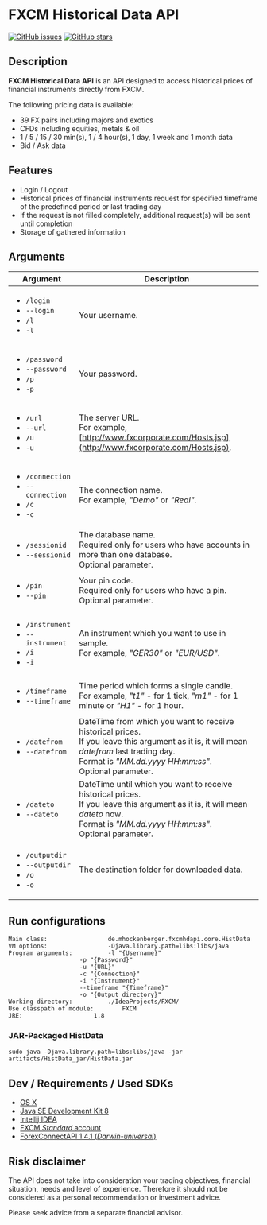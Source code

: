 # FXCM Historical Data API

[![GitHub issues](https://img.shields.io/github/issues/mhockenberger/fxcm-historical-data-api.svg)](https://github.com/mhockenberger/fxcm-historical-data-api/issues) [![GitHub stars](https://img.shields.io/github/stars/mhockenberger/fxcm-historical-data-api.svg)](https://github.com/mhockenberger/fxcm-historical-data-api/stargazers)

## Description

**FXCM Historical Data API** is an API designed to access historical prices of financial instruments directly from FXCM.

The following pricing data is available:

* 39 FX pairs including majors and exotics
* CFDs including equities, metals & oil
* 1 / 5 / 15 / 30 min(s), 1 / 4 hour(s), 1 day, 1 week and 1 month data
* Bid / Ask data

## Features

* Login / Logout
* Historical prices of financial instruments request for specified timeframe of the predefined period or last trading day
* If the request is not filled completely, additional request(s) will be sent until completion
* Storage of gathered information

## Arguments

| Argument | Description |
| -------- | ----------- |
| <ul><li>`/login`</li><li>`--login`</li><li>`/l`</li><li>`-l`</li></ul> | Your username. |
| <ul><li>`/password`</li><li>`--password`</li><li>`/p`</li><li>`-p`</li></ul> | Your password. |
| <ul><li>`/url`</li><li>`--url`</li><li>`/u`</li><li>`-u`</li></ul> | The server URL.<br/>For example, [http://www.fxcorporate.com/Hosts.jsp](http://www.fxcorporate.com/Hosts.jsp). |
| <ul><li>`/connection`</li><li>`--connection`</li><li>`/c`</li><li>`-c`</li></ul> | The connection name.<br/>For example, *"Demo"* or *"Real"*. |
| <ul><li>`/sessionid`</li><li>`--sessionid`</li></ul> | The database name.<br/>Required only for users who have accounts in more than one database.<br/>Optional parameter. |
| <ul><li>`/pin`</li><li>`--pin`</li></ul> | Your pin code.<br/>Required only for users who have a pin.<br/>Optional parameter. |
| <ul><li>`/instrument`</li><li>`--instrument`</li><li>`/i`</li><li>`-i`</li></ul> | An instrument which you want to use in sample.<br/>For example, *"GER30"* or *"EUR/USD"*. |
| <ul><li>`/timeframe`</li><li>`--timeframe`</li></ul> | Time period which forms a single candle.<br/>For example, *"t1"* - for 1 tick, *"m1"* - for 1 minute or *"H1"* - for 1 hour. |
| <ul><li>`/datefrom`</li><li>`--datefrom`</li></ul> | DateTime from which you want to receive historical prices.<br/>If you leave this argument as it is, it will mean *datefrom* last trading day.<br/>Format is *"MM.dd.yyyy HH:mm:ss"*.<br/>Optional parameter. |
| <ul><li>`/dateto`</li><li>`--dateto`</li></ul> | DateTime until which you want to receive historical prices.<br/>If you leave this argument as it is, it will mean *dateto* now.<br/>Format is *"MM.dd.yyyy HH:mm:ss"*.<br/>Optional parameter. |
| <ul><li>`/outputdir`</li><li>`--outputdir`</li><li>`/o`</li><li>`-o`</li></ul> | The destination folder for downloaded data. |

## Run configurations

```
Main class: 				de.mhockenberger.fxcmhdapi.core.HistData
VM options: 				-Djava.library.path=libs:libs/java
Program arguments:			-l "{Username}"
					-p "{Password}"
					-u "{URL}"
					-c "{Connection}" 
					-i "{Instrument}"
					--timeframe "{Timeframe}"
					-o "{Output directory}"
Working directory:			./IdeaProjects/FXCM/
Use classpath of module:		FXCM
JRE:					1.8
```

### JAR-Packaged HistData

```
sudo java -Djava.library.path=libs:libs/java -jar artifacts/HistData_jar/HistData.jar
```

## Dev / Requirements / Used SDKs

* [OS X](http://www.apple.com/de/downloads/)
* [Java SE Development Kit 8](http://www.oracle.com/technetwork/java/javase/downloads/jdk8-downloads-2133151.html)
* [Intellij IDEA](https://www.jetbrains.com/idea/)
* [FXCM *Standard* account](https://www.fxcm.com/de/forex-konto-eroeffnung/)
* [ForexConnectAPI 1.4.1 (*Darwin-universal*)](http://fxcodebase.com/wiki/index.php/Download#Beta_Release_.281.4.1.29)

## Risk disclaimer

The API does not take into consideration your trading objectives, financial situation, needs and level of experience. Therefore it should not be considered as a personal recommendation or investment advice. 

Please seek advice from a separate financial advisor.
